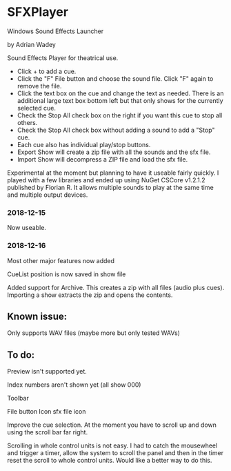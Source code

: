 # SFXPlayer
Windows Sound Effects Launcher

by Adrian Wadey

Sound Effects Player for theatrical use.

*    Click + to add a cue.
*    Click the "F" File button and choose the sound file. Click "F" again to remove the file.
*    Click the text box on the cue and change the text as needed. There is an
additional large text box bottom left but that only shows for the currently 
selected cue.
*    Check the Stop All check box on the right if you want this cue to stop all others.
*    Check the Stop All check box without adding a sound to add a "Stop" cue.
*    Each cue also has individual play/stop buttons.
*    Export Show will create a zip file with all the sounds and the sfx file.
*    Import Show will decompress a ZIP file and load the sfx file.




Experimental at the moment but planning to have it useable fairly quickly. I 
played with a few libraries and ended up using NuGet CSCore v1.2.1.2 published 
by Florian R. It allows multiple sounds to play at the same time and multiple 
output devices.

### 2018-12-15
Now useable.

### 2018-12-16
Most other major features now added

CueList position is now saved in show file

Added support for Archive. This creates a zip with all files (audio plus cues). Importing 
a show extracts the zip and opens the contents.

## Known issue:
Only supports WAV files (maybe more but only tested WAVs)

## To do:
Preview isn't supported yet.

Index numbers aren't shown yet (all show 000)

Toolbar

File button Icon
sfx file icon

Improve the cue selection. At the moment you have to scroll up and down using the scroll bar far right.

Scrolling in whole control units is not easy. I had to catch the mousewheel and trigger a timer, 
allow the system to scroll the panel and then in the timer reset the scroll to whole control units. Would 
like a better way to do this.

